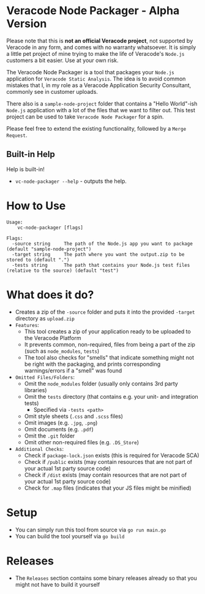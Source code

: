 # Veracode Node Packager - Alpha Version
Please note that this is **not an official Veracode project**, not supported by Veracode in any form, and comes with no warranty whatsoever. It is simply a little pet project of mine trying to make the life of Veracode's `Node.js` customers a bit easier. Use at your own risk.

The Veracode Node Packager is a tool that packages your `Node.js` application for `Veracode Static Analysis`. The idea is to avoid common mistakes that I, in my role as a Veracode Application Security Consultant, commonly see in customer uploads.

There also is a `sample-node-project` folder that contains a "Hello World"-ish `Node.js` application with a lot of the files that we want to filter out. This test project can be used to take `Veracode Node Packager` for a spin.

Please feel free to extend the existing functionality, followed by a `Merge Request`.

## Built-in Help
Help is built-in!

- `vc-node-packager --help` - outputs the help.

# How to Use
```text
Usage:
    vc-node-packager [flags]

Flags:
  -source string     The path of the Node.js app you want to package (default "sample-node-project")
  -target string     The path where you want the output.zip to be stored to (default ".")
  -tests string      The path that contains your Node.js test files (relative to the source) (default "test")
```

# What does it do?
- Creates a zip of the `-source` folder and puts it into the provided `-target` directory as `upload.zip`
- `Features`: 
    - This tool creates a zip of your application ready to be uploaded to the Veracode Platform
    - It prevents common, non-required, files from being a part of the zip (such as `node_modules`, `tests`)
    - The tool also checks for "smells" that indicate something might not be right with the packaging, and prints corresponding warnings/errors if a "smell" was found
- `Omitted Files/Folders`:
    - Omit the `node_modules` folder (usually only contains 3rd party libraries)
    - Omit the `tests` directory (that contains e.g. your unit- and integration tests)
        - Specified via `-tests <path>`
    - Omit style sheets (`.css` and `.scss` files)
    - Omit images (e.g. `.jpg`, `.png`) 
    - Omit documents (e.g. `.pdf`)
    - Omit the `.git` folder
    - Omit other non-required files (e.g. `.DS_Store`)
- `Additional Checks`:
    - Check if `package-lock.json` exists (this is required for Veracode SCA)
    - Check if `/public` exists (may contain resources that are not part of your actual 1st party source code)
    - Check if `/dist` exists (may contain resources that are not part of your actual 1st party source code)
    - Check for `.map` files (indicates that your JS files might be minified)

# Setup
- You can simply run this tool from source via `go run main.go` 
- You can build the tool yourself via `go build`

# Releases
- The `Releases` section contains some binary releases already so that you might not have to build it yourself
